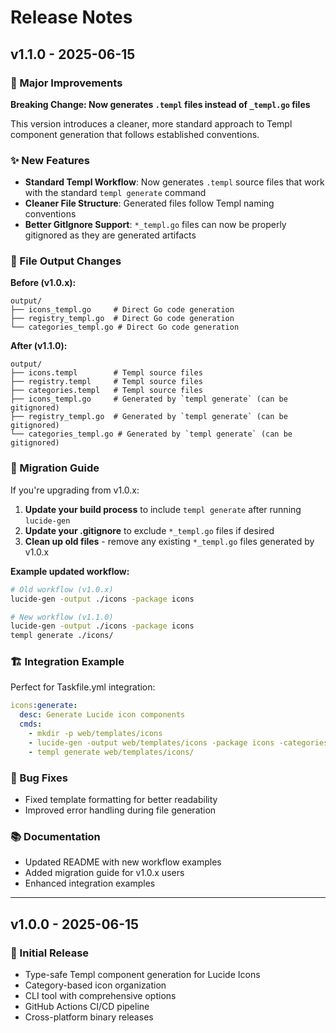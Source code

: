 # Release Notes

## v1.1.0 - 2025-06-15

### 🎉 Major Improvements

**Breaking Change: Now generates `.templ` files instead of `_templ.go` files**

This version introduces a cleaner, more standard approach to Templ component generation that follows established conventions.

### ✨ New Features

- **Standard Templ Workflow**: Now generates `.templ` source files that work with the standard `templ generate` command
- **Cleaner File Structure**: Generated files follow Templ naming conventions
- **Better GitIgnore Support**: `*_templ.go` files can now be properly gitignored as they are generated artifacts

### 📁 File Output Changes

**Before (v1.0.x):**
```
output/
├── icons_templ.go     # Direct Go code generation
├── registry_templ.go  # Direct Go code generation  
└── categories_templ.go # Direct Go code generation
```

**After (v1.1.0):**
```
output/
├── icons.templ        # Templ source files
├── registry.templ     # Templ source files
├── categories.templ   # Templ source files
├── icons_templ.go     # Generated by `templ generate` (can be gitignored)
├── registry_templ.go  # Generated by `templ generate` (can be gitignored)
└── categories_templ.go # Generated by `templ generate` (can be gitignored)
```

### 🔄 Migration Guide

If you're upgrading from v1.0.x:

1. **Update your build process** to include `templ generate` after running `lucide-gen`
2. **Update your .gitignore** to exclude `*_templ.go` files if desired
3. **Clean up old files** - remove any existing `*_templ.go` files generated by v1.0.x

**Example updated workflow:**
```bash
# Old workflow (v1.0.x)
lucide-gen -output ./icons -package icons

# New workflow (v1.1.0)
lucide-gen -output ./icons -package icons
templ generate ./icons/
```

### 🏗️ Integration Example

Perfect for Taskfile.yml integration:
```yaml
icons:generate:
  desc: Generate Lucide icon components
  cmds:
    - mkdir -p web/templates/icons
    - lucide-gen -output web/templates/icons -package icons -categories "navigation,actions,ui"
    - templ generate web/templates/icons/
```

### 🐛 Bug Fixes

- Fixed template formatting for better readability
- Improved error handling during file generation

### 📚 Documentation

- Updated README with new workflow examples
- Added migration guide for v1.0.x users
- Enhanced integration examples

---

## v1.0.0 - 2025-06-15

### 🎉 Initial Release

- Type-safe Templ component generation for Lucide Icons
- Category-based icon organization
- CLI tool with comprehensive options
- GitHub Actions CI/CD pipeline
- Cross-platform binary releases